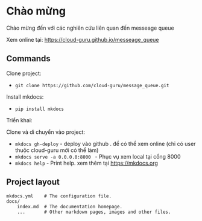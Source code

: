 # Chào mừng 
Chào mừng đến với các nghiên cứu liên quan đến messeage queue

Xem online tại:
https://cloud-guru.github.io/messeage_queue

## Commands 
Clone project: 

* `git clone https://github.com/cloud-guru/message_queue.git`

Install mkdocs:

* `pip install mkdocs`

Triển khai:

Clone và di chuyển vào project:

* `mkdocs gh-deploy` - deploy vào github . để có thể xem online (chỉ có user thuộc cloud-guru mới có thể làm)
* `mkdocs serve -a 0.0.0.0:8000 ` - Phục vụ xem local tại cổng 8000
* `mkdocs help` - Print  help.
xem thêm tại https://mkdocs.org

## Project layout

    mkdocs.yml    # The configuration file.
    docs/
        index.md  # The documentation homepage.
        ...       # Other markdown pages, images and other files.
